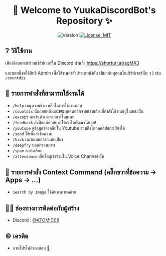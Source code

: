 <h1 align="center">🌈 Welcome to YuukaDiscordBot's Repository ✨</h1>
<p align="center">
  <img alt="Version" src="https://img.shields.io/badge/version-1.5-blue.svg?cacheSeconds=2592000" />
  <a href="#" target="_blank">
    <img alt="License: MIT" src="https://img.shields.io/badge/License-MIT-yellow.svg" />
  </a>
</p>

## ❔ วิธีใช้งาน
เพียงดึงบอทเข้าร่วมเซิร์ฟเวอร์ใน Discord ผ่านลิ้ง https://shorturl.at/agMX3

และบอทนี้ขอใช้สิทธิ Admin เพื่อใช้งานคำสั่งประเภทบังคับ (มีผลกับทุกคนในเซิร์ฟเวอร์นั้น ๆ ) เช่น `/countdis`

## 🚀 รายการคำสั่งที่สามารถใช้งานได้
- `/help` เมนูความช่วยเหลือในการใช้งานบอท
- `/countdis` นับถอยหลังและ**เตะ**ทุกคนออกจากแชทเสียงที่กำลังใช้งานอยู่ในขณะนั้น
- `/except` ละเว้นตัวเองจากการโดนเตะ
- `/feedback` ส่งฟีดแบคกลับมาให้เราได้พัฒนาได้เลย!
- `/youtube` ดูข้อมูลของคลิปใน Youtube รวมถึงโหลดคลิปและเสียงได้
- `/send` ใช้เพื่อส่งข้อความ
- `/kick` เตะคนออกจากแชทเสียง
- `/deepfry` ทอดกรอบภาพ
- `/spam` สแปมเรียก
- `/attendance` เช็คชื่อผู้เข้าร่วมใน Voice Channel นั้น

## 📄 รายการคำสั่ง Context Command (คลิ๊กขวาที่ข้อความ -> Apps -> ...)
- `Search by Image` ใช้ค้นหาภาพคล้าย

## 👦🏻 ช่องทางการติดต่อกับผู้สร้าง
* Discord : [@ATOMIC09](https://discords.com/bio/p/atomic09)

## © เครติด
- ภาพโปรไฟล์ของบอท [👀](https://twitter.com/nekojima4040/status/1552981128218152963)
